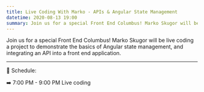 ```yaml
---
title: Live Coding With Marko - APIs & Angular State Management
datetime: 2020-08-13 19:00
summary: Join us for a special Front End Columbus! Marko Skugor will be live coding a project to demonstrate the basics of Angular state management, and integrating an API into a front end application.
---
```

<page-paragraph>
Join us for a special Front End Columbus! Marko Skugor will be live coding a project to demonstrate the basics of Angular state management, and integrating an API into a front end application.
</page-paragraph>

--- 
<page-header2>
📅 Schedule:
</page-header2>

➡️ 7:00 PM - 9:00 PM
Live coding

